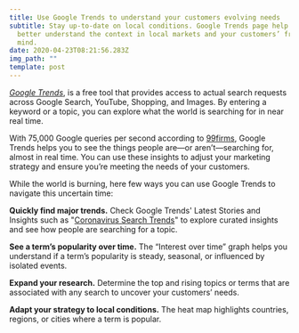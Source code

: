 ```yaml
---
title: Use Google Trends to understand your customers evolving needs
subtitle: Stay up-to-date on local conditions. Google Trends page help you
  better understand the context in local markets and your customers’ frame of
  mind.
date: 2020-04-23T08:21:56.283Z
img_path: ""
template: post
---
```

<!--StartFragment-->

*[Google Trends](https://trends.google.com/)*, is a free tool that provides access to actual search requests across Google Search, YouTube, Shopping, and Images. By entering a keyword or a topic, you can explore what the world is searching for in near real time.

With 75,000 Google queries per second according to [99firms](https://99firms.com/blog/google-search-statistics/#gref "99firms"),  Google Trends helps you to see the things people are—or aren’t—searching for, almost in real time. You can use these insights to adjust your marketing strategy and ensure you’re meeting the needs of your customers.

While the world is burning,  here few ways you can use Google Trends to navigate this uncertain time:

<!--StartFragment-->

**Quickly find major trends.** Check Google Trends' Latest Stories and Insights such as "[Coronavirus Search Trends](https://mail.thinkwithgoogle.com/ol/hkFWcMbPdlhd6BYhudu2EvG8zniXL8vx9vEwWKC1gJdzyVpxdqGJNVLogdcMTNQ2bO3DUUQDHc0xhglRHr2SeZRP6uFUBkihXRv4jaDTY8NNfrk1ychlov7wjjFW-4jEkVTJCkQ9VXwxMFTMP-x11HviKIQxXl7BvD0,/ikpQdsfKK1lNoVdlsbPWNrvokTHTNJ-ntLtxDLnl3cJxzVp7fOjcd1L7h8FIU6cBWuqLPlYiGZRpky16O8G3UahtxfBTVFSmVQTyhaXTeoATdLly1c0n_qW1g3URp-KRnUneCkpTRDxiYRGOZbo0kDj1dpEuT1iS7nb-IYIikXUKlfARxdSqcKPv7metykfH4SWPPVZzueOrp2mPQbdG1oVR7RFpuARrLLS7wjnOxbJosCku56F6jA5k8-h7Ls4l8webXzDm45a1bqdMD6G3g_a0vfA5NAsjhrotdGDFLFWnUp6AbW9y_gGDmDQuOCl7NX1JDO48kRjIqWlfee8dAC2_jBY3y2R80LFzzqDyvialZWjkOgbusCamwyGWDKRS9X-WsfIDzDn-PzLn0OZJfGuWAuHyikHjd5uUonY_Xa97dfo9K-W6nP2KwPc4rBOCNxCY4fG5FQUAY4sXpfe7yd7spOGyh3mEokdQnxkEETRI0hubSZ-9Hhd215OyyZGns6K9zUI2vCV5IxUlgw_VC7wCy1HiCciOxm-lekf-y4e-0CinfxuS_QCNjUnlSIEexhv_E5O-AaX-66Ebr3iiUVHjfJehNinn0rgp2hPszC_SLaEtWqL4XdbEZOc,)" to explore curated insights and see how people are searching for a topic.

**See a term’s popularity over time.** The “Interest over time” graph helps you understand if a term’s popularity is steady, seasonal, or influenced by isolated events.

**Expand your research.** Determine the top and rising topics or terms that are associated with any search to uncover your customers’ needs.

**Adapt your strategy to local conditions.** The heat map highlights countries, regions, or cities where a term is popular.